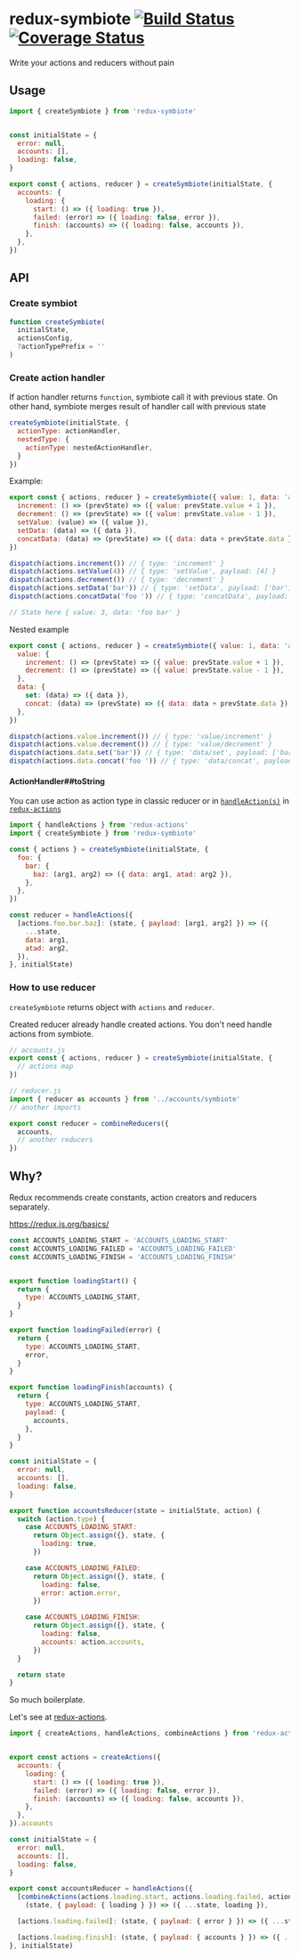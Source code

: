 # redux-symbiote [![Build Status](https://travis-ci.org/atomixinteractions/redux-symbiote.svg?branch=master)](https://travis-ci.org/atomixinteractions/redux-symbiote) [![Coverage Status](https://coveralls.io/repos/github/atomixinteractions/redux-symbiote/badge.svg?branch=master)](https://coveralls.io/github/atomixinteractions/redux-symbiote?branch=master)

Write your actions and reducers without pain

## Usage

```js
import { createSymbiote } from 'redux-symbiote'


const initialState = {
  error: null,
  accounts: [],
  loading: false,
}

export const { actions, reducer } = createSymbiote(initialState, {
  accounts: {
    loading: {
      start: () => ({ loading: true }),
      failed: (error) => ({ loading: false, error }),
      finish: (accounts) => ({ loading: false, accounts }),
    },
  },
})
```

## API

### Create symbiot

```js
function createSymbiote(
  initialState,
  actionsConfig,
  ?actionTypePrefix = ''
)
```

### Create action handler

If action handler returns `function`, symbiote call it with previous state. On other hand, symbiote merges result of handler call with previous state

```js
createSymbiote(initialState, {
  actionType: actionHandler,
  nestedType: {
    actionType: nestedActionHandler,
  }
})
```

Example:

```js
export const { actions, reducer } = createSymbiote({ value: 1, data: 'another' }, {
  increment: () => (prevState) => ({ value: prevState.value + 1 }),
  decrement: () => (prevState) => ({ value: prevState.value - 1 }),
  setValue: (value) => ({ value }),
  setData: (data) => ({ data }),
  concatData: (data) => (prevState) => ({ data: data + prevState.data }),
})

dispatch(actions.increment()) // { type: 'increment' }
dispatch(actions.setValue(4)) // { type: 'setValue', payload: [4] }
dispatch(actions.decrement()) // { type: 'decrement' }
dispatch(actions.setData('bar')) // { type: 'setData', payload: ['bar'] }
dispatch(actions.concatData('foo ')) // { type: 'concatData', payload: ['foo '] }

// State here { value: 3, data: 'foo bar' }
```

Nested example

```js
export const { actions, reducer } = createSymbiote({ value: 1, data: 'another' }, {
  value: {
    increment: () => (prevState) => ({ value: prevState.value + 1 }),
    decrement: () => (prevState) => ({ value: prevState.value - 1 }),
  },
  data: {
    set: (data) => ({ data }),
    concat: (data) => (prevState) => ({ data: data + prevState.data }),
  },
})

dispatch(actions.value.increment()) // { type: 'value/increment' }
dispatch(actions.value.decrement()) // { type: 'value/decrement' }
dispatch(actions.data.set('bar')) // { type: 'data/set', payload: ['bar'] }
dispatch(actions.data.concat('foo ')) // { type: 'data/concat', payload: ['foo '] }
```

#### ActionHandler##toString

You can use action as action type in classic reducer or in [`handleAction(s)`](https://redux-actions.js.org/docs/api/handleAction.html) in [`redux-actions`](https://npmjs.com/redux-actions)

```js
import { handleActions } from 'redux-actions'
import { createSymbiote } from 'redux-symbiote'

const { actions } = createSymbiote(initialState, {
  foo: {
    bar: {
      baz: (arg1, arg2) => ({ data: arg1, atad: arg2 }),
    },
  },
})

const reducer = handleActions({
  [actions.foo.bar.baz]: (state, { payload: [arg1, arg2] }) => ({
    ...state,
    data: arg1,
    atad: arg2,
  }),
}, initialState)
```

### How to use reducer

`createSymbiote` returns object with `actions` and `reducer`.

Created reducer already handle created actions. You don't need handle actions from symbiote.

```js
// accounts.js
export const { actions, reducer } = createSymbiote(initialState, {
  // actions map
})

// reducer.js
import { reducer as accounts } from '../accounts/symbiote'
// another imports

export const reducer = combineReducers({
  accounts,
  // another reducers
})
```

## Why?

Redux recommends create constants, action creators and reducers separately.

https://redux.js.org/basics/

```js
const ACCOUNTS_LOADING_START = 'ACCOUNTS_LOADING_START'
const ACCOUNTS_LOADING_FAILED = 'ACCOUNTS_LOADING_FAILED'
const ACCOUNTS_LOADING_FINISH = 'ACCOUNTS_LOADING_FINISH'


export function loadingStart() {
  return {
    type: ACCOUNTS_LOADING_START,
  }
}

export function loadingFailed(error) {
  return {
    type: ACCOUNTS_LOADING_START,
    error,
  }
}

export function loadingFinish(accounts) {
  return {
    type: ACCOUNTS_LOADING_START,
    payload: {
      accounts,
    },
  }
}

const initialState = {
  error: null,
  accounts: [],
  loading: false,
}

export function accountsReducer(state = initialState, action) {
  switch (action.type) {
    case ACCOUNTS_LOADING_START:
      return Object.assign({}, state, {
        loading: true,
      })

    case ACCOUNTS_LOADING_FAILED:
      return Object.assign({}, state, {
        loading: false,
        error: action.error,
      })

    case ACCOUNTS_LOADING_FINISH:
      return Object.assign({}, state, {
        loading: false,
        accounts: action.accounts,
      })
  }

  return state
}
```

So much boilerplate.

Let's see at [redux-actions](https://npmjs.com/redux-actions).

```js
import { createActions, handleActions, combineActions } from 'redux-actions'


export const actions = createActions({
  accounts: {
    loading: {
      start: () => ({ loading: true }),
      failed: (error) => ({ loading: false, error }),
      finish: (accounts) => ({ loading: false, accounts }),
    },
  },
}).accounts

const initialState = {
  error: null,
  accounts: [],
  loading: false,
}

export const accountsReducer = handleActions({
  [combineActions(actions.loading.start, actions.loading.failed, actions.loading.finish)]:
    (state, { payload: { loading } }) => ({ ...state, loading }),

  [actions.loading.failed]: (state, { payload: { error } }) => ({ ...state, error }),

  [actions.loading.finish]: (state, { payload: { accounts } }) => ({ ...state, accounts }),
}, initialState)
```
